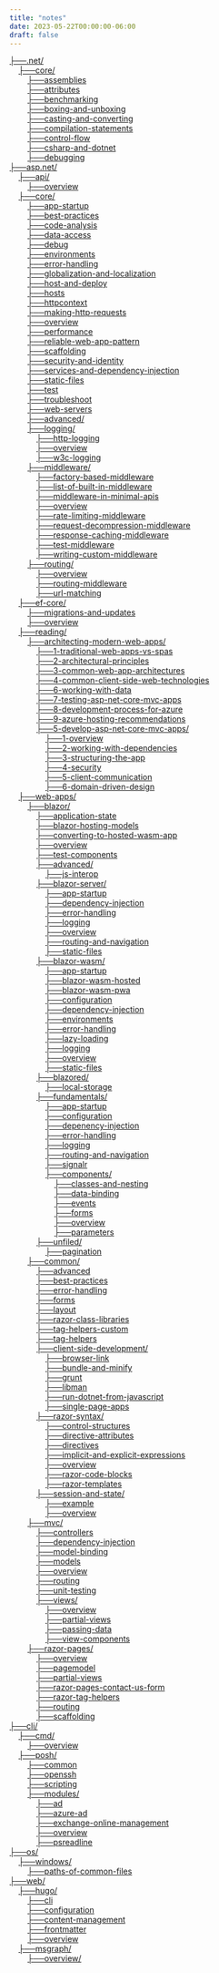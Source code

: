 ```yaml
---
title: "notes"
date: 2023-05-22T00:00:00-06:00
draft: false
---
```


[├──.net/](../.net)  
  &nbsp;&nbsp;&nbsp;&nbsp;[├──core/](../.net/core)  
  &nbsp;&nbsp;&nbsp;&nbsp;&nbsp;&nbsp;&nbsp;&nbsp;[├──assemblies](../.net/core/assemblies)  
  &nbsp;&nbsp;&nbsp;&nbsp;&nbsp;&nbsp;&nbsp;&nbsp;[├──attributes](../.net/core/attributes)  
  &nbsp;&nbsp;&nbsp;&nbsp;&nbsp;&nbsp;&nbsp;&nbsp;[├──benchmarking](../.net/core/benchmarking)  
  &nbsp;&nbsp;&nbsp;&nbsp;&nbsp;&nbsp;&nbsp;&nbsp;[├──boxing-and-unboxing](../.net/core/boxing-and-unboxing)  
  &nbsp;&nbsp;&nbsp;&nbsp;&nbsp;&nbsp;&nbsp;&nbsp;[├──casting-and-converting](../.net/core/casting-and-converting)  
  &nbsp;&nbsp;&nbsp;&nbsp;&nbsp;&nbsp;&nbsp;&nbsp;[├──compilation-statements](../.net/core/compilation-statements)  
  &nbsp;&nbsp;&nbsp;&nbsp;&nbsp;&nbsp;&nbsp;&nbsp;[├──control-flow](../.net/core/control-flow)  
  &nbsp;&nbsp;&nbsp;&nbsp;&nbsp;&nbsp;&nbsp;&nbsp;[├──csharp-and-dotnet](../.net/core/csharp-and-dotnet)  
  &nbsp;&nbsp;&nbsp;&nbsp;&nbsp;&nbsp;&nbsp;&nbsp;[├──debugging](../.net/core/debugging)  
[├──asp.net/](../asp.net)  
&nbsp;&nbsp;&nbsp;&nbsp;[├──api/](../asp.net/api)  
&nbsp;&nbsp;&nbsp;&nbsp;&nbsp;&nbsp;&nbsp;&nbsp;[├──overview](../asp.net/api/overview)  
&nbsp;&nbsp;&nbsp;&nbsp;[├──core/](../asp.net/core)  
&nbsp;&nbsp;&nbsp;&nbsp;&nbsp;&nbsp;&nbsp;&nbsp;[├──app-startup](../asp.net/core/app-startup)  
&nbsp;&nbsp;&nbsp;&nbsp;&nbsp;&nbsp;&nbsp;&nbsp;[├──best-practices](../asp.net/core/best-practices)  
&nbsp;&nbsp;&nbsp;&nbsp;&nbsp;&nbsp;&nbsp;&nbsp;[├──code-analysis](../asp.net/core/code-analysis)  
&nbsp;&nbsp;&nbsp;&nbsp;&nbsp;&nbsp;&nbsp;&nbsp;[├──data-access](../asp.net/core/data-access)  
&nbsp;&nbsp;&nbsp;&nbsp;&nbsp;&nbsp;&nbsp;&nbsp;[├──debug](../asp.net/core/debug)  
&nbsp;&nbsp;&nbsp;&nbsp;&nbsp;&nbsp;&nbsp;&nbsp;[├──environments](../asp.net/core/environments)  
&nbsp;&nbsp;&nbsp;&nbsp;&nbsp;&nbsp;&nbsp;&nbsp;[├──error-handling](../asp.net/core/error-handling)  
&nbsp;&nbsp;&nbsp;&nbsp;&nbsp;&nbsp;&nbsp;&nbsp;[├──globalization-and-localization](../asp.net/core/globalization-and-localization)  
&nbsp;&nbsp;&nbsp;&nbsp;&nbsp;&nbsp;&nbsp;&nbsp;[├──host-and-deploy](../asp.net/core/host-and-deploy)  
&nbsp;&nbsp;&nbsp;&nbsp;&nbsp;&nbsp;&nbsp;&nbsp;[├──hosts](../asp.net/core/hosts)  
&nbsp;&nbsp;&nbsp;&nbsp;&nbsp;&nbsp;&nbsp;&nbsp;[├──httpcontext](../asp.net/core/httpcontext)  
&nbsp;&nbsp;&nbsp;&nbsp;&nbsp;&nbsp;&nbsp;&nbsp;[├──making-http-requests](../asp.net/core/making-http-requests)  
&nbsp;&nbsp;&nbsp;&nbsp;&nbsp;&nbsp;&nbsp;&nbsp;[├──overview](../asp.net/core/overview)  
&nbsp;&nbsp;&nbsp;&nbsp;&nbsp;&nbsp;&nbsp;&nbsp;[├──performance](../asp.net/core/performance)  
&nbsp;&nbsp;&nbsp;&nbsp;&nbsp;&nbsp;&nbsp;&nbsp;[├──reliable-web-app-pattern](../asp.net/core/reliable-web-app-pattern)  
&nbsp;&nbsp;&nbsp;&nbsp;&nbsp;&nbsp;&nbsp;&nbsp;[├──scaffolding](../asp.net/core/scaffolding)  
&nbsp;&nbsp;&nbsp;&nbsp;&nbsp;&nbsp;&nbsp;&nbsp;[├──security-and-identity](../asp.net/core/security-and-identity)  
&nbsp;&nbsp;&nbsp;&nbsp;&nbsp;&nbsp;&nbsp;&nbsp;[├──services-and-dependency-injection](../asp.net/core/services-and-dependency-injection)  
&nbsp;&nbsp;&nbsp;&nbsp;&nbsp;&nbsp;&nbsp;&nbsp;[├──static-files](../asp.net/core/static-files)  
&nbsp;&nbsp;&nbsp;&nbsp;&nbsp;&nbsp;&nbsp;&nbsp;[├──test](../asp.net/core/test)  
&nbsp;&nbsp;&nbsp;&nbsp;&nbsp;&nbsp;&nbsp;&nbsp;[├──troubleshoot](../asp.net/core/troubleshoot)  
&nbsp;&nbsp;&nbsp;&nbsp;&nbsp;&nbsp;&nbsp;&nbsp;[├──web-servers](../asp.net/core/web-servers)  
&nbsp;&nbsp;&nbsp;&nbsp;&nbsp;&nbsp;&nbsp;&nbsp;[├──advanced/](../asp.net/core/advanced)  
&nbsp;&nbsp;&nbsp;&nbsp;&nbsp;&nbsp;&nbsp;&nbsp;[├──logging/](../asp.net/core/logging)  
&nbsp;&nbsp;&nbsp;&nbsp;&nbsp;&nbsp;&nbsp;&nbsp;&nbsp;&nbsp;&nbsp;&nbsp;[├──http-logging](../asp.net/core/logging/http-logging)  
&nbsp;&nbsp;&nbsp;&nbsp;&nbsp;&nbsp;&nbsp;&nbsp;&nbsp;&nbsp;&nbsp;&nbsp;[├──overview](../asp.net/core/logging/overview)  
&nbsp;&nbsp;&nbsp;&nbsp;&nbsp;&nbsp;&nbsp;&nbsp;&nbsp;&nbsp;&nbsp;&nbsp;[├──w3c-logging](../asp.net/core/logging/w3c-logging)  
&nbsp;&nbsp;&nbsp;&nbsp;&nbsp;&nbsp;&nbsp;&nbsp;[├──middleware/](../asp.net/core/middleware)  
&nbsp;&nbsp;&nbsp;&nbsp;&nbsp;&nbsp;&nbsp;&nbsp;&nbsp;&nbsp;&nbsp;&nbsp;[├──factory-based-middleware](../asp.net/core/middleware/factory-based-middleware)  
&nbsp;&nbsp;&nbsp;&nbsp;&nbsp;&nbsp;&nbsp;&nbsp;&nbsp;&nbsp;&nbsp;&nbsp;[├──list-of-built-in-middleware](../asp.net/core/middleware/list-of-built-in-middleware)  
&nbsp;&nbsp;&nbsp;&nbsp;&nbsp;&nbsp;&nbsp;&nbsp;&nbsp;&nbsp;&nbsp;&nbsp;[├──middleware-in-minimal-apis](../asp.net/core/middleware/middleware-in-minimal-apis)  
&nbsp;&nbsp;&nbsp;&nbsp;&nbsp;&nbsp;&nbsp;&nbsp;&nbsp;&nbsp;&nbsp;&nbsp;[├──overview](../asp.net/core/middleware/overview)  
&nbsp;&nbsp;&nbsp;&nbsp;&nbsp;&nbsp;&nbsp;&nbsp;&nbsp;&nbsp;&nbsp;&nbsp;[├──rate-limiting-middleware](../asp.net/core/middleware/rate-limiting-middleware)  
&nbsp;&nbsp;&nbsp;&nbsp;&nbsp;&nbsp;&nbsp;&nbsp;&nbsp;&nbsp;&nbsp;&nbsp;[├──request-decompression-middleware](../asp.net/core/middleware/request-decompression-middleware)  
&nbsp;&nbsp;&nbsp;&nbsp;&nbsp;&nbsp;&nbsp;&nbsp;&nbsp;&nbsp;&nbsp;&nbsp;[├──response-caching-middleware](../asp.net/core/middleware/response-caching-middleware)  
&nbsp;&nbsp;&nbsp;&nbsp;&nbsp;&nbsp;&nbsp;&nbsp;&nbsp;&nbsp;&nbsp;&nbsp;[├──test-middleware](../asp.net/core/middleware/test-middleware)  
&nbsp;&nbsp;&nbsp;&nbsp;&nbsp;&nbsp;&nbsp;&nbsp;&nbsp;&nbsp;&nbsp;&nbsp;[├──writing-custom-middleware](../asp.net/core/middleware/writing-custom-middleware)  
&nbsp;&nbsp;&nbsp;&nbsp;&nbsp;&nbsp;&nbsp;&nbsp;[├──routing/](../asp.net/core/routing)  
&nbsp;&nbsp;&nbsp;&nbsp;&nbsp;&nbsp;&nbsp;&nbsp;&nbsp;&nbsp;&nbsp;&nbsp;[├──overview](../asp.net/core/routing/overview)  
&nbsp;&nbsp;&nbsp;&nbsp;&nbsp;&nbsp;&nbsp;&nbsp;&nbsp;&nbsp;&nbsp;&nbsp;[├──routing-middleware](../asp.net/core/routing/routing-middleware)  
&nbsp;&nbsp;&nbsp;&nbsp;&nbsp;&nbsp;&nbsp;&nbsp;&nbsp;&nbsp;&nbsp;&nbsp;[├──url-matching](../asp.net/core/routing/url-matching)  
&nbsp;&nbsp;&nbsp;&nbsp;[├──ef-core/](../asp.net/ef-core)  
&nbsp;&nbsp;&nbsp;&nbsp;&nbsp;&nbsp;&nbsp;&nbsp;[├──migrations-and-updates](../asp.net/ef-core/migrations-and-updates)  
&nbsp;&nbsp;&nbsp;&nbsp;&nbsp;&nbsp;&nbsp;&nbsp;[├──overview](../asp.net/ef-core/overview)  
&nbsp;&nbsp;&nbsp;&nbsp;[├──reading/](../asp.net/reading)  
&nbsp;&nbsp;&nbsp;&nbsp;&nbsp;&nbsp;&nbsp;&nbsp;[├──architecting-modern-web-apps/](../asp.net/reading/architecting-modern-web-apps)  
&nbsp;&nbsp;&nbsp;&nbsp;&nbsp;&nbsp;&nbsp;&nbsp;&nbsp;&nbsp;&nbsp;&nbsp;[├──1-traditional-web-apps-vs-spas](../asp.net/reading/architecting-modern-web-apps/1-traditional-web-apps-vs-spas)  
&nbsp;&nbsp;&nbsp;&nbsp;&nbsp;&nbsp;&nbsp;&nbsp;&nbsp;&nbsp;&nbsp;&nbsp;[├──2-architectural-principles](../asp.net/reading/architecting-modern-web-apps/2-architectural-principles)  
&nbsp;&nbsp;&nbsp;&nbsp;&nbsp;&nbsp;&nbsp;&nbsp;&nbsp;&nbsp;&nbsp;&nbsp;[├──3-common-web-app-architectures](../asp.net/reading/architecting-modern-web-apps/3-common-web-app-architectures)  
&nbsp;&nbsp;&nbsp;&nbsp;&nbsp;&nbsp;&nbsp;&nbsp;&nbsp;&nbsp;&nbsp;&nbsp;[├──4-common-client-side-web-technologies](../asp.net/reading/architecting-modern-web-apps/4-common-client-side-web-technologies)  
&nbsp;&nbsp;&nbsp;&nbsp;&nbsp;&nbsp;&nbsp;&nbsp;&nbsp;&nbsp;&nbsp;&nbsp;[├──6-working-with-data](../asp.net/reading/architecting-modern-web-apps/6-working-with-data)  
&nbsp;&nbsp;&nbsp;&nbsp;&nbsp;&nbsp;&nbsp;&nbsp;&nbsp;&nbsp;&nbsp;&nbsp;[├──7-testing-asp-net-core-mvc-apps](../asp.net/reading/architecting-modern-web-apps/7-testing-asp-net-core-mvc-apps)  
&nbsp;&nbsp;&nbsp;&nbsp;&nbsp;&nbsp;&nbsp;&nbsp;&nbsp;&nbsp;&nbsp;&nbsp;[├──8-development-process-for-azure](../asp.net/reading/architecting-modern-web-apps/8-development-process-for-azure)  
&nbsp;&nbsp;&nbsp;&nbsp;&nbsp;&nbsp;&nbsp;&nbsp;&nbsp;&nbsp;&nbsp;&nbsp;[├──9-azure-hosting-recommendations](../asp.net/reading/architecting-modern-web-apps/9-azure-hosting-recommendations)  
&nbsp;&nbsp;&nbsp;&nbsp;&nbsp;&nbsp;&nbsp;&nbsp;&nbsp;&nbsp;&nbsp;&nbsp;[├──5-develop-asp-net-core-mvc-apps/](../asp.net/reading/architecting-modern-web-apps/5-develop-asp-net-core-mvc-apps)  
&nbsp;&nbsp;&nbsp;&nbsp;&nbsp;&nbsp;&nbsp;&nbsp;&nbsp;&nbsp;&nbsp;&nbsp;&nbsp;&nbsp;&nbsp;&nbsp;[├──1-overview](../asp.net/reading/architecting-modern-web-apps/5-develop-asp-net-core-mvc-apps/1-overview)  
&nbsp;&nbsp;&nbsp;&nbsp;&nbsp;&nbsp;&nbsp;&nbsp;&nbsp;&nbsp;&nbsp;&nbsp;&nbsp;&nbsp;&nbsp;&nbsp;[├──2-working-with-dependencies](../asp.net/reading/architecting-modern-web-apps/5-develop-asp-net-core-mvc-apps/2-working-with-dependencies)  
&nbsp;&nbsp;&nbsp;&nbsp;&nbsp;&nbsp;&nbsp;&nbsp;&nbsp;&nbsp;&nbsp;&nbsp;&nbsp;&nbsp;&nbsp;&nbsp;[├──3-structuring-the-app](../asp.net/reading/architecting-modern-web-apps/5-develop-asp-net-core-mvc-apps/3-structuring-the-app)  
&nbsp;&nbsp;&nbsp;&nbsp;&nbsp;&nbsp;&nbsp;&nbsp;&nbsp;&nbsp;&nbsp;&nbsp;&nbsp;&nbsp;&nbsp;&nbsp;[├──4-security](../asp.net/reading/architecting-modern-web-apps/5-develop-asp-net-core-mvc-apps/4-security)  
&nbsp;&nbsp;&nbsp;&nbsp;&nbsp;&nbsp;&nbsp;&nbsp;&nbsp;&nbsp;&nbsp;&nbsp;&nbsp;&nbsp;&nbsp;&nbsp;[├──5-client-communication](../asp.net/reading/architecting-modern-web-apps/5-develop-asp-net-core-mvc-apps/5-client-communication)  
&nbsp;&nbsp;&nbsp;&nbsp;&nbsp;&nbsp;&nbsp;&nbsp;&nbsp;&nbsp;&nbsp;&nbsp;&nbsp;&nbsp;&nbsp;&nbsp;[├──6-domain-driven-design](../asp.net/reading/architecting-modern-web-apps/5-develop-asp-net-core-mvc-apps/6-domain-driven-design)  
&nbsp;&nbsp;&nbsp;&nbsp;[├──web-apps/](../asp.net/web-apps)  
&nbsp;&nbsp;&nbsp;&nbsp;&nbsp;&nbsp;&nbsp;&nbsp;[├──blazor/](../asp.net/web-apps/blazor)  
&nbsp;&nbsp;&nbsp;&nbsp;&nbsp;&nbsp;&nbsp;&nbsp;&nbsp;&nbsp;&nbsp;&nbsp;[├──application-state](../asp.net/web-apps/blazor/application-state)  
&nbsp;&nbsp;&nbsp;&nbsp;&nbsp;&nbsp;&nbsp;&nbsp;&nbsp;&nbsp;&nbsp;&nbsp;[├──blazor-hosting-models](../asp.net/web-apps/blazor/blazor-hosting-models)  
&nbsp;&nbsp;&nbsp;&nbsp;&nbsp;&nbsp;&nbsp;&nbsp;&nbsp;&nbsp;&nbsp;&nbsp;[├──converting-to-hosted-wasm-app](../asp.net/web-apps/blazor/converting-to-hosted-wasm-app)  
&nbsp;&nbsp;&nbsp;&nbsp;&nbsp;&nbsp;&nbsp;&nbsp;&nbsp;&nbsp;&nbsp;&nbsp;[├──overview](../asp.net/web-apps/blazor/overview)  
&nbsp;&nbsp;&nbsp;&nbsp;&nbsp;&nbsp;&nbsp;&nbsp;&nbsp;&nbsp;&nbsp;&nbsp;[├──test-components](../asp.net/web-apps/blazor/test-components)  
&nbsp;&nbsp;&nbsp;&nbsp;&nbsp;&nbsp;&nbsp;&nbsp;&nbsp;&nbsp;&nbsp;&nbsp;[├──advanced/](../asp.net/web-apps/blazor/advanced)  
&nbsp;&nbsp;&nbsp;&nbsp;&nbsp;&nbsp;&nbsp;&nbsp;&nbsp;&nbsp;&nbsp;&nbsp;&nbsp;&nbsp;&nbsp;&nbsp;[├──js-interop](../asp.net/web-apps/blazor/advanced/js-interop)  
&nbsp;&nbsp;&nbsp;&nbsp;&nbsp;&nbsp;&nbsp;&nbsp;&nbsp;&nbsp;&nbsp;&nbsp;[├──blazor-server/](../asp.net/web-apps/blazor/blazor-server)  
&nbsp;&nbsp;&nbsp;&nbsp;&nbsp;&nbsp;&nbsp;&nbsp;&nbsp;&nbsp;&nbsp;&nbsp;&nbsp;&nbsp;&nbsp;&nbsp;[├──app-startup](../asp.net/web-apps/blazor/blazor-server/app-startup)  
&nbsp;&nbsp;&nbsp;&nbsp;&nbsp;&nbsp;&nbsp;&nbsp;&nbsp;&nbsp;&nbsp;&nbsp;&nbsp;&nbsp;&nbsp;&nbsp;[├──dependency-injection](../asp.net/web-apps/blazor/blazor-server/dependency-injection)  
&nbsp;&nbsp;&nbsp;&nbsp;&nbsp;&nbsp;&nbsp;&nbsp;&nbsp;&nbsp;&nbsp;&nbsp;&nbsp;&nbsp;&nbsp;&nbsp;[├──error-handling](../asp.net/web-apps/blazor/blazor-server/error-handling)  
&nbsp;&nbsp;&nbsp;&nbsp;&nbsp;&nbsp;&nbsp;&nbsp;&nbsp;&nbsp;&nbsp;&nbsp;&nbsp;&nbsp;&nbsp;&nbsp;[├──logging](../asp.net/web-apps/blazor/blazor-server/logging)  
&nbsp;&nbsp;&nbsp;&nbsp;&nbsp;&nbsp;&nbsp;&nbsp;&nbsp;&nbsp;&nbsp;&nbsp;&nbsp;&nbsp;&nbsp;&nbsp;[├──overview](../asp.net/web-apps/blazor/blazor-server/overview)  
&nbsp;&nbsp;&nbsp;&nbsp;&nbsp;&nbsp;&nbsp;&nbsp;&nbsp;&nbsp;&nbsp;&nbsp;&nbsp;&nbsp;&nbsp;&nbsp;[├──routing-and-navigation](../asp.net/web-apps/blazor/blazor-server/routing-and-navigation)  
&nbsp;&nbsp;&nbsp;&nbsp;&nbsp;&nbsp;&nbsp;&nbsp;&nbsp;&nbsp;&nbsp;&nbsp;&nbsp;&nbsp;&nbsp;&nbsp;[├──static-files](../asp.net/web-apps/blazor/blazor-server/static-files)  
&nbsp;&nbsp;&nbsp;&nbsp;&nbsp;&nbsp;&nbsp;&nbsp;&nbsp;&nbsp;&nbsp;&nbsp;[├──blazor-wasm/](../asp.net/web-apps/blazor/blazor-wasm)  
&nbsp;&nbsp;&nbsp;&nbsp;&nbsp;&nbsp;&nbsp;&nbsp;&nbsp;&nbsp;&nbsp;&nbsp;&nbsp;&nbsp;&nbsp;&nbsp;[├──app-startup](../asp.net/web-apps/blazor/blazor-wasm/app-startup)  
&nbsp;&nbsp;&nbsp;&nbsp;&nbsp;&nbsp;&nbsp;&nbsp;&nbsp;&nbsp;&nbsp;&nbsp;&nbsp;&nbsp;&nbsp;&nbsp;[├──blazor-wasm-hosted](../asp.net/web-apps/blazor/blazor-wasm/blazor-wasm-hosted)  
&nbsp;&nbsp;&nbsp;&nbsp;&nbsp;&nbsp;&nbsp;&nbsp;&nbsp;&nbsp;&nbsp;&nbsp;&nbsp;&nbsp;&nbsp;&nbsp;[├──blazor-wasm-pwa](../asp.net/web-apps/blazor/blazor-wasm/blazor-wasm-pwa)  
&nbsp;&nbsp;&nbsp;&nbsp;&nbsp;&nbsp;&nbsp;&nbsp;&nbsp;&nbsp;&nbsp;&nbsp;&nbsp;&nbsp;&nbsp;&nbsp;[├──configuration](../asp.net/web-apps/blazor/blazor-wasm/configuration)  
&nbsp;&nbsp;&nbsp;&nbsp;&nbsp;&nbsp;&nbsp;&nbsp;&nbsp;&nbsp;&nbsp;&nbsp;&nbsp;&nbsp;&nbsp;&nbsp;[├──dependency-injection](../asp.net/web-apps/blazor/blazor-wasm/dependency-injection)  
&nbsp;&nbsp;&nbsp;&nbsp;&nbsp;&nbsp;&nbsp;&nbsp;&nbsp;&nbsp;&nbsp;&nbsp;&nbsp;&nbsp;&nbsp;&nbsp;[├──environments](../asp.net/web-apps/blazor/blazor-wasm/environments)  
&nbsp;&nbsp;&nbsp;&nbsp;&nbsp;&nbsp;&nbsp;&nbsp;&nbsp;&nbsp;&nbsp;&nbsp;&nbsp;&nbsp;&nbsp;&nbsp;[├──error-handling](../asp.net/web-apps/blazor/blazor-wasm/error-handling)  
&nbsp;&nbsp;&nbsp;&nbsp;&nbsp;&nbsp;&nbsp;&nbsp;&nbsp;&nbsp;&nbsp;&nbsp;&nbsp;&nbsp;&nbsp;&nbsp;[├──lazy-loading](../asp.net/web-apps/blazor/blazor-wasm/lazy-loading)  
&nbsp;&nbsp;&nbsp;&nbsp;&nbsp;&nbsp;&nbsp;&nbsp;&nbsp;&nbsp;&nbsp;&nbsp;&nbsp;&nbsp;&nbsp;&nbsp;[├──logging](../asp.net/web-apps/blazor/blazor-wasm/logging)  
&nbsp;&nbsp;&nbsp;&nbsp;&nbsp;&nbsp;&nbsp;&nbsp;&nbsp;&nbsp;&nbsp;&nbsp;&nbsp;&nbsp;&nbsp;&nbsp;[├──overview](../asp.net/web-apps/blazor/blazor-wasm/overview)  
&nbsp;&nbsp;&nbsp;&nbsp;&nbsp;&nbsp;&nbsp;&nbsp;&nbsp;&nbsp;&nbsp;&nbsp;&nbsp;&nbsp;&nbsp;&nbsp;[├──static-files](../asp.net/web-apps/blazor/blazor-wasm/static-files)  
&nbsp;&nbsp;&nbsp;&nbsp;&nbsp;&nbsp;&nbsp;&nbsp;&nbsp;&nbsp;&nbsp;&nbsp;[├──blazored/](../asp.net/web-apps/blazor/blazored)  
&nbsp;&nbsp;&nbsp;&nbsp;&nbsp;&nbsp;&nbsp;&nbsp;&nbsp;&nbsp;&nbsp;&nbsp;&nbsp;&nbsp;&nbsp;&nbsp;[├──local-storage](../asp.net/web-apps/blazor/blazored/local-storage)  
&nbsp;&nbsp;&nbsp;&nbsp;&nbsp;&nbsp;&nbsp;&nbsp;&nbsp;&nbsp;&nbsp;&nbsp;[├──fundamentals/](../asp.net/web-apps/blazor/fundamentals)  
&nbsp;&nbsp;&nbsp;&nbsp;&nbsp;&nbsp;&nbsp;&nbsp;&nbsp;&nbsp;&nbsp;&nbsp;&nbsp;&nbsp;&nbsp;&nbsp;[├──app-startup](../asp.net/web-apps/blazor/fundamentals/app-startup)  
&nbsp;&nbsp;&nbsp;&nbsp;&nbsp;&nbsp;&nbsp;&nbsp;&nbsp;&nbsp;&nbsp;&nbsp;&nbsp;&nbsp;&nbsp;&nbsp;[├──configuration](../asp.net/web-apps/blazor/fundamentals/configuration)  
&nbsp;&nbsp;&nbsp;&nbsp;&nbsp;&nbsp;&nbsp;&nbsp;&nbsp;&nbsp;&nbsp;&nbsp;&nbsp;&nbsp;&nbsp;&nbsp;[├──depenency-injection](../asp.net/web-apps/blazor/fundamentals/depenency-injection)  
&nbsp;&nbsp;&nbsp;&nbsp;&nbsp;&nbsp;&nbsp;&nbsp;&nbsp;&nbsp;&nbsp;&nbsp;&nbsp;&nbsp;&nbsp;&nbsp;[├──error-handling](../asp.net/web-apps/blazor/fundamentals/error-handling)  
&nbsp;&nbsp;&nbsp;&nbsp;&nbsp;&nbsp;&nbsp;&nbsp;&nbsp;&nbsp;&nbsp;&nbsp;&nbsp;&nbsp;&nbsp;&nbsp;[├──logging](../asp.net/web-apps/blazor/fundamentals/logging)  
&nbsp;&nbsp;&nbsp;&nbsp;&nbsp;&nbsp;&nbsp;&nbsp;&nbsp;&nbsp;&nbsp;&nbsp;&nbsp;&nbsp;&nbsp;&nbsp;[├──routing-and-navigation](../asp.net/web-apps/blazor/fundamentals/routing-and-navigation)  
&nbsp;&nbsp;&nbsp;&nbsp;&nbsp;&nbsp;&nbsp;&nbsp;&nbsp;&nbsp;&nbsp;&nbsp;&nbsp;&nbsp;&nbsp;&nbsp;[├──signalr](../asp.net/web-apps/blazor/fundamentals/signalr)  
&nbsp;&nbsp;&nbsp;&nbsp;&nbsp;&nbsp;&nbsp;&nbsp;&nbsp;&nbsp;&nbsp;&nbsp;&nbsp;&nbsp;&nbsp;&nbsp;[├──components/](../asp.net/web-apps/blazor/fundamentals/components)  
&nbsp;&nbsp;&nbsp;&nbsp;&nbsp;&nbsp;&nbsp;&nbsp;&nbsp;&nbsp;&nbsp;&nbsp;&nbsp;&nbsp;&nbsp;&nbsp;&nbsp;&nbsp;&nbsp;&nbsp;[├──classes-and-nesting](../asp.net/web-apps/blazor/fundamentals/components/classes-and-nesting)  
&nbsp;&nbsp;&nbsp;&nbsp;&nbsp;&nbsp;&nbsp;&nbsp;&nbsp;&nbsp;&nbsp;&nbsp;&nbsp;&nbsp;&nbsp;&nbsp;&nbsp;&nbsp;&nbsp;&nbsp;[├──data-binding](../asp.net/web-apps/blazor/fundamentals/components/data-binding)  
&nbsp;&nbsp;&nbsp;&nbsp;&nbsp;&nbsp;&nbsp;&nbsp;&nbsp;&nbsp;&nbsp;&nbsp;&nbsp;&nbsp;&nbsp;&nbsp;&nbsp;&nbsp;&nbsp;&nbsp;[├──events](../asp.net/web-apps/blazor/fundamentals/components/events)  
&nbsp;&nbsp;&nbsp;&nbsp;&nbsp;&nbsp;&nbsp;&nbsp;&nbsp;&nbsp;&nbsp;&nbsp;&nbsp;&nbsp;&nbsp;&nbsp;&nbsp;&nbsp;&nbsp;&nbsp;[├──forms](../asp.net/web-apps/blazor/fundamentals/components/forms)  
&nbsp;&nbsp;&nbsp;&nbsp;&nbsp;&nbsp;&nbsp;&nbsp;&nbsp;&nbsp;&nbsp;&nbsp;&nbsp;&nbsp;&nbsp;&nbsp;&nbsp;&nbsp;&nbsp;&nbsp;[├──overview](../asp.net/web-apps/blazor/fundamentals/components/overview)  
&nbsp;&nbsp;&nbsp;&nbsp;&nbsp;&nbsp;&nbsp;&nbsp;&nbsp;&nbsp;&nbsp;&nbsp;&nbsp;&nbsp;&nbsp;&nbsp;&nbsp;&nbsp;&nbsp;&nbsp;[├──parameters](../asp.net/web-apps/blazor/fundamentals/components/parameters)  
&nbsp;&nbsp;&nbsp;&nbsp;&nbsp;&nbsp;&nbsp;&nbsp;&nbsp;&nbsp;&nbsp;&nbsp;[├──unfiled/](../asp.net/web-apps/blazor/unfiled)  
&nbsp;&nbsp;&nbsp;&nbsp;&nbsp;&nbsp;&nbsp;&nbsp;&nbsp;&nbsp;&nbsp;&nbsp;&nbsp;&nbsp;&nbsp;&nbsp;[├──pagination](../asp.net/web-apps/blazor/unfiled/pagination)  
&nbsp;&nbsp;&nbsp;&nbsp;&nbsp;&nbsp;&nbsp;&nbsp;[├──common/](../asp.net/web-apps/common)  
&nbsp;&nbsp;&nbsp;&nbsp;&nbsp;&nbsp;&nbsp;&nbsp;&nbsp;&nbsp;&nbsp;&nbsp;[├──advanced](../asp.net/web-apps/common/advanced)  
&nbsp;&nbsp;&nbsp;&nbsp;&nbsp;&nbsp;&nbsp;&nbsp;&nbsp;&nbsp;&nbsp;&nbsp;[├──best-practices](../asp.net/web-apps/common/best-practices)  
&nbsp;&nbsp;&nbsp;&nbsp;&nbsp;&nbsp;&nbsp;&nbsp;&nbsp;&nbsp;&nbsp;&nbsp;[├──error-handling](../asp.net/web-apps/common/error-handling)  
&nbsp;&nbsp;&nbsp;&nbsp;&nbsp;&nbsp;&nbsp;&nbsp;&nbsp;&nbsp;&nbsp;&nbsp;[├──forms](../asp.net/web-apps/common/forms)  
&nbsp;&nbsp;&nbsp;&nbsp;&nbsp;&nbsp;&nbsp;&nbsp;&nbsp;&nbsp;&nbsp;&nbsp;[├──layout](../asp.net/web-apps/common/layout)  
&nbsp;&nbsp;&nbsp;&nbsp;&nbsp;&nbsp;&nbsp;&nbsp;&nbsp;&nbsp;&nbsp;&nbsp;[├──razor-class-libraries](../asp.net/web-apps/common/razor-class-libraries)  
&nbsp;&nbsp;&nbsp;&nbsp;&nbsp;&nbsp;&nbsp;&nbsp;&nbsp;&nbsp;&nbsp;&nbsp;[├──tag-helpers-custom](../asp.net/web-apps/common/tag-helpers-custom)  
&nbsp;&nbsp;&nbsp;&nbsp;&nbsp;&nbsp;&nbsp;&nbsp;&nbsp;&nbsp;&nbsp;&nbsp;[├──tag-helpers](../asp.net/web-apps/common/tag-helpers)  
&nbsp;&nbsp;&nbsp;&nbsp;&nbsp;&nbsp;&nbsp;&nbsp;&nbsp;&nbsp;&nbsp;&nbsp;[├──client-side-development/](../asp.net/web-apps/common/client-side-development)  
&nbsp;&nbsp;&nbsp;&nbsp;&nbsp;&nbsp;&nbsp;&nbsp;&nbsp;&nbsp;&nbsp;&nbsp;&nbsp;&nbsp;&nbsp;&nbsp;[├──browser-link](../asp.net/web-apps/common/client-side-development/browser-link)  
&nbsp;&nbsp;&nbsp;&nbsp;&nbsp;&nbsp;&nbsp;&nbsp;&nbsp;&nbsp;&nbsp;&nbsp;&nbsp;&nbsp;&nbsp;&nbsp;[├──bundle-and-minify](../asp.net/web-apps/common/client-side-development/bundle-and-minify)  
&nbsp;&nbsp;&nbsp;&nbsp;&nbsp;&nbsp;&nbsp;&nbsp;&nbsp;&nbsp;&nbsp;&nbsp;&nbsp;&nbsp;&nbsp;&nbsp;[├──grunt](../asp.net/web-apps/common/client-side-development/grunt)  
&nbsp;&nbsp;&nbsp;&nbsp;&nbsp;&nbsp;&nbsp;&nbsp;&nbsp;&nbsp;&nbsp;&nbsp;&nbsp;&nbsp;&nbsp;&nbsp;[├──libman](../asp.net/web-apps/common/client-side-development/libman)  
&nbsp;&nbsp;&nbsp;&nbsp;&nbsp;&nbsp;&nbsp;&nbsp;&nbsp;&nbsp;&nbsp;&nbsp;&nbsp;&nbsp;&nbsp;&nbsp;[├──run-dotnet-from-javascript](../asp.net/web-apps/common/client-side-development/run-dotnet-from-javascript)  
&nbsp;&nbsp;&nbsp;&nbsp;&nbsp;&nbsp;&nbsp;&nbsp;&nbsp;&nbsp;&nbsp;&nbsp;&nbsp;&nbsp;&nbsp;&nbsp;[├──single-page-apps](../asp.net/web-apps/common/client-side-development/single-page-apps)  
&nbsp;&nbsp;&nbsp;&nbsp;&nbsp;&nbsp;&nbsp;&nbsp;&nbsp;&nbsp;&nbsp;&nbsp;[├──razor-syntax/](../asp.net/web-apps/common/razor-syntax)  
&nbsp;&nbsp;&nbsp;&nbsp;&nbsp;&nbsp;&nbsp;&nbsp;&nbsp;&nbsp;&nbsp;&nbsp;&nbsp;&nbsp;&nbsp;&nbsp;[├──control-structures](../asp.net/web-apps/common/razor-syntax/control-structures)  
&nbsp;&nbsp;&nbsp;&nbsp;&nbsp;&nbsp;&nbsp;&nbsp;&nbsp;&nbsp;&nbsp;&nbsp;&nbsp;&nbsp;&nbsp;&nbsp;[├──directive-attributes](../asp.net/web-apps/common/razor-syntax/directive-attributes)  
&nbsp;&nbsp;&nbsp;&nbsp;&nbsp;&nbsp;&nbsp;&nbsp;&nbsp;&nbsp;&nbsp;&nbsp;&nbsp;&nbsp;&nbsp;&nbsp;[├──directives](../asp.net/web-apps/common/razor-syntax/directives)  
&nbsp;&nbsp;&nbsp;&nbsp;&nbsp;&nbsp;&nbsp;&nbsp;&nbsp;&nbsp;&nbsp;&nbsp;&nbsp;&nbsp;&nbsp;&nbsp;[├──implicit-and-explicit-expressions](../asp.net/web-apps/common/razor-syntax/implicit-and-explicit-expressions)  
&nbsp;&nbsp;&nbsp;&nbsp;&nbsp;&nbsp;&nbsp;&nbsp;&nbsp;&nbsp;&nbsp;&nbsp;&nbsp;&nbsp;&nbsp;&nbsp;[├──overview](../asp.net/web-apps/common/razor-syntax/overview)  
&nbsp;&nbsp;&nbsp;&nbsp;&nbsp;&nbsp;&nbsp;&nbsp;&nbsp;&nbsp;&nbsp;&nbsp;&nbsp;&nbsp;&nbsp;&nbsp;[├──razor-code-blocks](../asp.net/web-apps/common/razor-syntax/razor-code-blocks)  
&nbsp;&nbsp;&nbsp;&nbsp;&nbsp;&nbsp;&nbsp;&nbsp;&nbsp;&nbsp;&nbsp;&nbsp;&nbsp;&nbsp;&nbsp;&nbsp;[├──razor-templates](../asp.net/web-apps/common/razor-syntax/razor-templates)  
&nbsp;&nbsp;&nbsp;&nbsp;&nbsp;&nbsp;&nbsp;&nbsp;&nbsp;&nbsp;&nbsp;&nbsp;[├──session-and-state/](../asp.net/web-apps/common/session-and-state)  
&nbsp;&nbsp;&nbsp;&nbsp;&nbsp;&nbsp;&nbsp;&nbsp;&nbsp;&nbsp;&nbsp;&nbsp;&nbsp;&nbsp;&nbsp;&nbsp;[├──example](../asp.net/web-apps/common/session-and-state/example)  
&nbsp;&nbsp;&nbsp;&nbsp;&nbsp;&nbsp;&nbsp;&nbsp;&nbsp;&nbsp;&nbsp;&nbsp;&nbsp;&nbsp;&nbsp;&nbsp;[├──overview](../asp.net/web-apps/common/session-and-state/overview)  
&nbsp;&nbsp;&nbsp;&nbsp;&nbsp;&nbsp;&nbsp;&nbsp;[├──mvc/](../asp.net/web-apps/mvc)  
&nbsp;&nbsp;&nbsp;&nbsp;&nbsp;&nbsp;&nbsp;&nbsp;&nbsp;&nbsp;&nbsp;&nbsp;[├──controllers](../asp.net/web-apps/mvc/controllers)  
&nbsp;&nbsp;&nbsp;&nbsp;&nbsp;&nbsp;&nbsp;&nbsp;&nbsp;&nbsp;&nbsp;&nbsp;[├──dependency-injection](../asp.net/web-apps/mvc/dependency-injection)  
&nbsp;&nbsp;&nbsp;&nbsp;&nbsp;&nbsp;&nbsp;&nbsp;&nbsp;&nbsp;&nbsp;&nbsp;[├──model-binding](../asp.net/web-apps/mvc/model-binding)  
&nbsp;&nbsp;&nbsp;&nbsp;&nbsp;&nbsp;&nbsp;&nbsp;&nbsp;&nbsp;&nbsp;&nbsp;[├──models](../asp.net/web-apps/mvc/models)  
&nbsp;&nbsp;&nbsp;&nbsp;&nbsp;&nbsp;&nbsp;&nbsp;&nbsp;&nbsp;&nbsp;&nbsp;[├──overview](../asp.net/web-apps/mvc/overview)  
&nbsp;&nbsp;&nbsp;&nbsp;&nbsp;&nbsp;&nbsp;&nbsp;&nbsp;&nbsp;&nbsp;&nbsp;[├──routing](../asp.net/web-apps/mvc/routing)  
&nbsp;&nbsp;&nbsp;&nbsp;&nbsp;&nbsp;&nbsp;&nbsp;&nbsp;&nbsp;&nbsp;&nbsp;[├──unit-testing](../asp.net/web-apps/mvc/unit-testing)  
&nbsp;&nbsp;&nbsp;&nbsp;&nbsp;&nbsp;&nbsp;&nbsp;&nbsp;&nbsp;&nbsp;&nbsp;[├──views/](../asp.net/web-apps/mvc/views)  
&nbsp;&nbsp;&nbsp;&nbsp;&nbsp;&nbsp;&nbsp;&nbsp;&nbsp;&nbsp;&nbsp;&nbsp;&nbsp;&nbsp;&nbsp;&nbsp;[├──overview](../asp.net/web-apps/mvc/views/overview)  
&nbsp;&nbsp;&nbsp;&nbsp;&nbsp;&nbsp;&nbsp;&nbsp;&nbsp;&nbsp;&nbsp;&nbsp;&nbsp;&nbsp;&nbsp;&nbsp;[├──partial-views](../asp.net/web-apps/mvc/views/partial-views)  
&nbsp;&nbsp;&nbsp;&nbsp;&nbsp;&nbsp;&nbsp;&nbsp;&nbsp;&nbsp;&nbsp;&nbsp;&nbsp;&nbsp;&nbsp;&nbsp;[├──passing-data](../asp.net/web-apps/mvc/views/passing-data)  
&nbsp;&nbsp;&nbsp;&nbsp;&nbsp;&nbsp;&nbsp;&nbsp;&nbsp;&nbsp;&nbsp;&nbsp;&nbsp;&nbsp;&nbsp;&nbsp;[├──view-components](../asp.net/web-apps/mvc/views/view-components)  
&nbsp;&nbsp;&nbsp;&nbsp;&nbsp;&nbsp;&nbsp;&nbsp;[├──razor-pages/](../asp.net/web-apps/razor-pages)  
&nbsp;&nbsp;&nbsp;&nbsp;&nbsp;&nbsp;&nbsp;&nbsp;&nbsp;&nbsp;&nbsp;&nbsp;[├──overview](../asp.net/web-apps/razor-pages/overview)  
&nbsp;&nbsp;&nbsp;&nbsp;&nbsp;&nbsp;&nbsp;&nbsp;&nbsp;&nbsp;&nbsp;&nbsp;[├──pagemodel](../asp.net/web-apps/razor-pages/pagemodel)  
&nbsp;&nbsp;&nbsp;&nbsp;&nbsp;&nbsp;&nbsp;&nbsp;&nbsp;&nbsp;&nbsp;&nbsp;[├──partial-views](../asp.net/web-apps/razor-pages/partial-views)  
&nbsp;&nbsp;&nbsp;&nbsp;&nbsp;&nbsp;&nbsp;&nbsp;&nbsp;&nbsp;&nbsp;&nbsp;[├──razor-pages-contact-us-form](../asp.net/web-apps/razor-pages/razor-pages-contact-us-form)  
&nbsp;&nbsp;&nbsp;&nbsp;&nbsp;&nbsp;&nbsp;&nbsp;&nbsp;&nbsp;&nbsp;&nbsp;[├──razor-tag-helpers](../asp.net/web-apps/razor-pages/razor-tag-helpers)  
&nbsp;&nbsp;&nbsp;&nbsp;&nbsp;&nbsp;&nbsp;&nbsp;&nbsp;&nbsp;&nbsp;&nbsp;[├──routing](../asp.net/web-apps/razor-pages/routing)  
&nbsp;&nbsp;&nbsp;&nbsp;&nbsp;&nbsp;&nbsp;&nbsp;&nbsp;&nbsp;&nbsp;&nbsp;[├──scaffolding](../asp.net/web-apps/razor-pages/scaffolding)  
[├──cli/](../cli)  
&nbsp;&nbsp;&nbsp;&nbsp;[├──cmd/](../cli/cmd)  
&nbsp;&nbsp;&nbsp;&nbsp;&nbsp;&nbsp;&nbsp;&nbsp;[├──overview](../cli/cmd/overview)  
&nbsp;&nbsp;&nbsp;&nbsp;[├──posh/](../cli/posh)  
&nbsp;&nbsp;&nbsp;&nbsp;&nbsp;&nbsp;&nbsp;&nbsp;[├──common](../cli/posh/common)  
&nbsp;&nbsp;&nbsp;&nbsp;&nbsp;&nbsp;&nbsp;&nbsp;[├──openssh](../cli/posh/openssh)  
&nbsp;&nbsp;&nbsp;&nbsp;&nbsp;&nbsp;&nbsp;&nbsp;[├──scripting](../cli/posh/scripting)  
&nbsp;&nbsp;&nbsp;&nbsp;&nbsp;&nbsp;&nbsp;&nbsp;[├──modules/](../cli/posh/modules)  
&nbsp;&nbsp;&nbsp;&nbsp;&nbsp;&nbsp;&nbsp;&nbsp;&nbsp;&nbsp;&nbsp;&nbsp;[├──ad](../cli/posh/modules/ad)  
&nbsp;&nbsp;&nbsp;&nbsp;&nbsp;&nbsp;&nbsp;&nbsp;&nbsp;&nbsp;&nbsp;&nbsp;[├──azure-ad](../cli/posh/modules/azure-ad)  
&nbsp;&nbsp;&nbsp;&nbsp;&nbsp;&nbsp;&nbsp;&nbsp;&nbsp;&nbsp;&nbsp;&nbsp;[├──exchange-online-management](../cli/posh/modules/exchange-online-management)  
&nbsp;&nbsp;&nbsp;&nbsp;&nbsp;&nbsp;&nbsp;&nbsp;&nbsp;&nbsp;&nbsp;&nbsp;[├──overview](../cli/posh/modules/overview)  
&nbsp;&nbsp;&nbsp;&nbsp;&nbsp;&nbsp;&nbsp;&nbsp;&nbsp;&nbsp;&nbsp;&nbsp;[├──psreadline](../cli/posh/modules/psreadline)  
[├──os/](../os)  
&nbsp;&nbsp;&nbsp;&nbsp;[├──windows/](../os/windows)  
&nbsp;&nbsp;&nbsp;&nbsp;&nbsp;&nbsp;&nbsp;&nbsp;[├──paths-of-common-files](../os/windows/paths-of-common-files)  
[├──web/](../web)  
&nbsp;&nbsp;&nbsp;&nbsp;[├──hugo/](../web/hugo)  
&nbsp;&nbsp;&nbsp;&nbsp;&nbsp;&nbsp;&nbsp;&nbsp;[├──cli](../web/hugo/cli)  
&nbsp;&nbsp;&nbsp;&nbsp;&nbsp;&nbsp;&nbsp;&nbsp;[├──configuration](../web/hugo/configuration)  
&nbsp;&nbsp;&nbsp;&nbsp;&nbsp;&nbsp;&nbsp;&nbsp;[├──content-management](../web/hugo/content-management)  
&nbsp;&nbsp;&nbsp;&nbsp;&nbsp;&nbsp;&nbsp;&nbsp;[├──frontmatter](../web/hugo/frontmatter)  
&nbsp;&nbsp;&nbsp;&nbsp;&nbsp;&nbsp;&nbsp;&nbsp;[├──overview](../web/hugo/overview)  
&nbsp;&nbsp;&nbsp;&nbsp;[├──msgraph/](../web/msgraph)  
&nbsp;&nbsp;&nbsp;&nbsp;&nbsp;&nbsp;&nbsp;&nbsp;[├──overview/](../web/msgraph/overview)  

